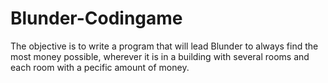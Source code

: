 # Blunder-Codingame
The objective is to write a program that will lead Blunder to always find the most money possible, wherever it is in a building with several rooms and each room with a pecific amount of money.
